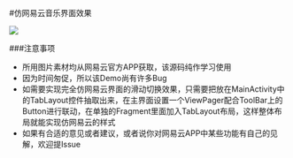 #仿网易云音乐界面效果

 ![](http://upload-images.jianshu.io/upload_images/912181-4e36f164a0de0329.jpg?imageMogr2/auto-orient/strip)

###注意事项
- 所用图片素材均从网易云官方APP获取，该源码纯作学习使用
- 因为时间匆促，所以该Demo尚有许多Bug
- 如需要实现完全仿网易云界面的滑动切换效果，只需要把放在MainActivity中的TabLayout控件抽取出来，在主界面设置一个ViewPager配合ToolBar上的Button进行联动，在单独的Fragment里面加入TabLayout布局，这样整体布局就能实现仿网易云的样式
- 如果有合适的意见或者建议，或者说你对网易云APP中某些功能有自己的见解，欢迎提Issue
 
